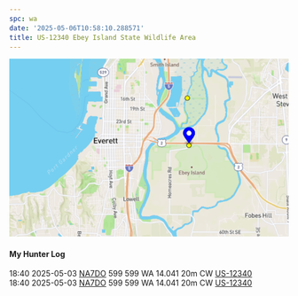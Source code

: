 ```yaml
---
spc: wa
date: '2025-05-06T10:58:10.288571'
title: US-12340 Ebey Island State Wildlife Area
---
```


![pasted_image.png](/static/pasted_image_0171.png)

#### My Hunter Log
18:40    2025-05-03    [NA7DO](https://qrz.com/db/NA7DO)    599    599    WA    14.041    20m    CW    [US-12340](https://pota.app/#/park/US-12340)
<BR>18:40	2025-05-03	[NA7DO](https://qrz.com/db/NA7DO)	599	599	WA	14.041	20m	CW	[US-12340](https://pota.app/#/park/US-12340)